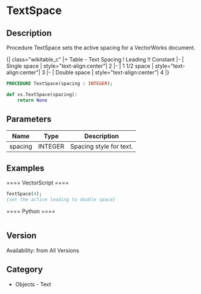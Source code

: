 # TextSpace

## Description
Procedure TextSpace sets the active spacing for a VectorWorks document. 

{| class="wikitable_c"
|+ Table - Text Spacing
! Leading !! Constant
|-
| Single space
| style="text-align:center"| 2
|-
| 1 1/2 space
| style="text-align:center"| 3
|-
| Double space
| style="text-align:center"| 4
|}

```pascal
PROCEDURE TextSpace(spacing : INTEGER);
```

```python
def vs.TextSpace(spacing):
    return None
```

## Parameters
|Name|Type|Description|
|---|---|---|
|spacing|INTEGER|Spacing style for text.|

## Examples
==== VectorScript ====
```pascal
TextSpace(4);
{set the active leading to double space}
```
==== Python ====
```python

```

## Version
Availability: from All Versions

## Category
* Objects - Text

